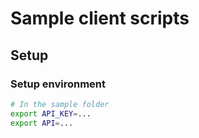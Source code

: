 # Sample client scripts

## Setup

### Setup environment

```bash
# In the sample folder
export API_KEY=...
export API=...
```
